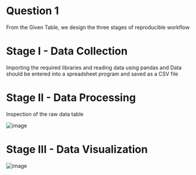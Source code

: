 # Question 1

From the Given Table, we design the three stages of reproducible workflow

# Stage I - Data Collection

Importing the required libraries and reading data using pandas and Data should be entered into a spreadsheet program and saved as a CSV file

# Stage II - Data Processing

Inspection of the raw data table

![image](https://user-images.githubusercontent.com/61270278/221764340-816a5e86-a75d-4ed5-86f1-d4460d483c9c.png)


# Stage III - Data Visualization 

![image](https://user-images.githubusercontent.com/61270278/221764440-35d783f4-9022-4218-820c-780885887f03.png)

